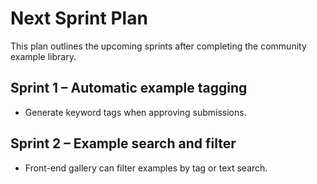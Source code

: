 # Next Sprint Plan

This plan outlines the upcoming sprints after completing the community example library.

## Sprint 1 – Automatic example tagging
* Generate keyword tags when approving submissions.

## Sprint 2 – Example search and filter
* Front-end gallery can filter examples by tag or text search.

